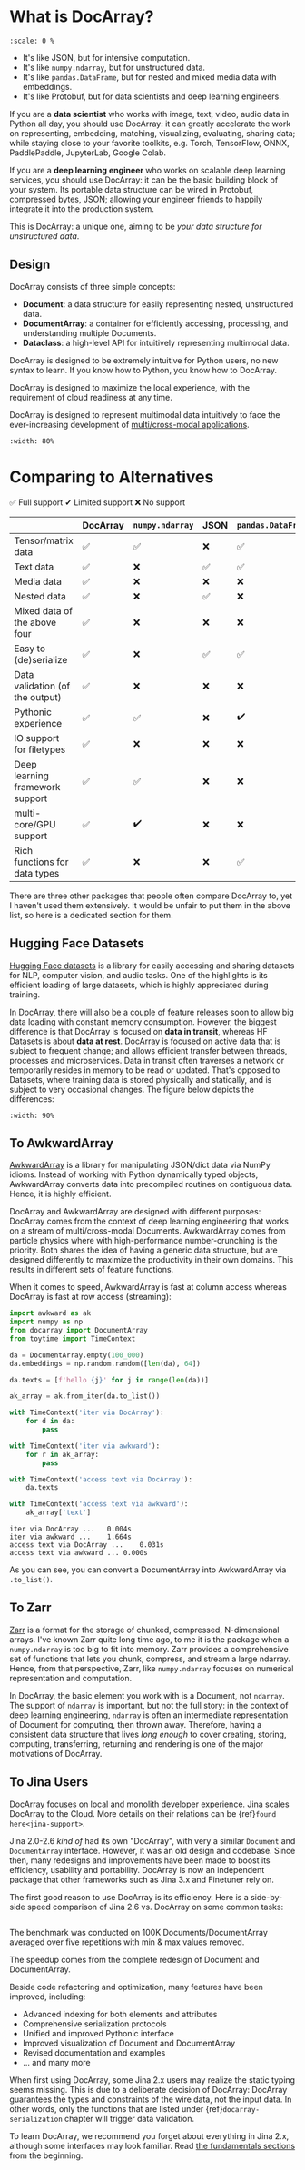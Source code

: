 # What is DocArray?

```{figure} docarray-vs-banner.gif
:scale: 0 %
```

- It's like JSON, but for intensive computation.
- It's like `numpy.ndarray`, but for unstructured data. 
- It's like `pandas.DataFrame`, but for nested and mixed media data with embeddings.
- It's like Protobuf, but for data scientists and deep learning engineers. 

If you are a **data scientist** who works with image, text, video, audio data in Python all day, you should use DocArray: it can greatly accelerate the work on representing, embedding, matching, visualizing, evaluating, sharing data; while staying close to your favorite toolkits, e.g. Torch, TensorFlow, ONNX, PaddlePaddle, JupyterLab, Google Colab.

If you are a **deep learning engineer** who works on scalable deep learning services, you should use DocArray: it can be the basic building block of your system. Its portable data structure can be wired in Protobuf, compressed bytes, JSON; allowing your engineer friends to happily integrate it into the production system.

This is DocArray: a unique one, aiming to be *your data structure for unstructured data*.

## Design 

DocArray consists of three simple concepts:
- **Document**: a data structure for easily representing nested, unstructured data.
- **DocumentArray**: a container for efficiently accessing, processing, and understanding multiple Documents.
- **Dataclass**: a high-level API for intuitively representing multimodal data.

DocArray is designed to be extremely intuitive for Python users, no new syntax to learn. If you know how to Python, you know how to DocArray.

DocArray is designed to maximize the local experience, with the requirement of cloud readiness at any time.

DocArray is designed to represent multimodal data intuitively to face the ever-increasing development of [multi/cross-modal applications](https://docs.jina.ai/get-started/what-is-cross-modal-multi-modal/).

```{figure} dataclass-example.svg
:width: 80%
```


# Comparing to Alternatives

✅ Full support ✔ Limited support ❌ No support

|                                 | DocArray     | `numpy.ndarray` | JSON | `pandas.DataFrame` | Protobuf |
|---------------------------------|--------------|--- |------|--- | --- |
| Tensor/matrix data              | ✅|✅| ❌    |✅|✔️️|
| Text data                       |✅|❌| ✅    |✅|✅|
| Media data                      |✅|❌| ❌    |❌|❌|
| Nested data                     |✅|❌| ✅    |❌|✅|
| Mixed data of the above four    |✅|❌| ❌    |❌|❌|
| Easy to (de)serialize           |✅|❌| ✅    |✅|✅|
| Data validation (of the output) |✅|❌| ❌    |❌|✅|
| Pythonic experience             |✅|✅| ❌    |✔️️|❌|
| IO support for filetypes        |✅|❌| ❌    |❌|❌|
| Deep learning framework support |✅|✅| ❌    |❌|❌|
| multi-core/GPU support          |✅|✔️️| ❌    |❌|❌|
| Rich functions for data types   |✅|❌| ❌    |✅|❌|


There are three other packages that people often compare DocArray to, yet I haven't used them extensively. It would be unfair to put them in the above list, so here is a dedicated section for them. 

## Hugging Face Datasets

[Hugging Face datasets](https://huggingface.co/docs/datasets/) is a library for easily accessing and sharing datasets for NLP, computer vision, and audio tasks. One of the highlights is its efficient loading of large datasets, which is highly appreciated during training.

In DocArray, there will also be a couple of feature releases soon to allow big data loading with constant memory consumption. However, the biggest difference is that DocArray is focused on **data in transit**, whereas HF Datasets is about **data at rest**. DocArray is focused on active data that is subject to frequent change; and allows efficient transfer between threads, processes and microservices. Data in transit often traverses a network or temporarily resides in memory to be read or updated. That's opposed to Datasets, where training data is stored physically and statically, and is subject to very occasional changes. The figure below depicts the differences:

```{figure} compare-data-type.svg
:width: 90%
```


## To AwkwardArray

[AwkwardArray](https://awkward-array.org/quickstart.html) is a library for manipulating JSON/dict data via NumPy idioms. Instead of working with Python dynamically typed objects, AwkwardArray converts data into precompiled routines on contiguous data. Hence, it is highly efficient.

DocArray and AwkwardArray are designed with different purposes: DocArray comes from the context of deep learning engineering that works on a stream of multi/cross-modal Documents. AwkwardArray comes from particle physics where with high-performance number-crunching is the priority. Both shares the idea of having a generic data structure, but are designed differently to maximize the productivity in their own domains. This results in different sets of feature functions. 

When it comes to speed, AwkwardArray is fast at column access whereas DocArray is fast at row access (streaming):

```python
import awkward as ak
import numpy as np
from docarray import DocumentArray
from toytime import TimeContext

da = DocumentArray.empty(100_000)
da.embeddings = np.random.random([len(da), 64])

da.texts = [f'hello {j}' for j in range(len(da))]

ak_array = ak.from_iter(da.to_list())

with TimeContext('iter via DocArray'):
    for d in da:
        pass

with TimeContext('iter via awkward'):
    for r in ak_array:
        pass

with TimeContext('access text via DocArray'):
    da.texts

with TimeContext('access text via awkward'):
    ak_array['text']
```

```text
iter via DocArray ...	0.004s
iter via awkward ...	1.664s
access text via DocArray ...	0.031s
access text via awkward ...	0.000s
```

As you can see, you can convert a DocumentArray into AwkwardArray via `.to_list()`.

## To Zarr

[Zarr](https://zarr.readthedocs.io/en/stable/) is a format for the storage of chunked, compressed, N-dimensional arrays. I've known Zarr quite long time ago, to me it is the package when a `numpy.ndarray` is too big to fit into memory. Zarr provides a comprehensive set of functions that lets you chunk, compress, and stream a large ndarray. Hence, from that perspective, Zarr, like `numpy.ndarray` focuses on numerical representation and computation.

In DocArray, the basic element you work with is a Document, not `ndarray`. The support of `ndarray` is important, but not the full story: in the context of deep learning engineering, `ndarray` is often an intermediate representation of Document for computing, then thrown away. Therefore, having a consistent data structure that lives *long enough* to cover creating, storing, computing, transferring, returning and rendering is one of the major motivations of DocArray.

## To Jina Users

DocArray focuses on local and monolith developer experience. Jina scales DocArray to the Cloud. More details on their relations can be {ref}`found here<jina-support>`.

Jina 2.0-2.6 *kind of* had its own "DocArray", with very a similar `Document` and `DocumentArray` interface. However, it was an old design and codebase. Since then, many redesigns and improvements have been made to boost its efficiency, usability and portability. DocArray is now an independent package that other frameworks such as Jina 3.x and Finetuner rely on.

The first good reason to use DocArray is its efficiency. Here is a side-by-side speed comparison of Jina 2.6 vs. DocArray on some common tasks:

```{figure} speedup-vs2.svg
```

The benchmark was conducted on 100K Documents/DocumentArray averaged over five repetitions with min & max values removed.

The speedup comes from the complete redesign of Document and DocumentArray.

Beside code refactoring and optimization, many features have been improved, including:
- Advanced indexing for both elements and attributes
- Comprehensive serialization protocols
- Unified and improved Pythonic interface 
- Improved visualization of Document and DocumentArray
- Revised documentation and examples
- ... and many more

When first using DocArray, some Jina 2.x users may realize the static typing seems missing. This is due to a deliberate decision of DocArray: DocArray guarantees the types and constraints of the wire data, not the input data. In other words, only the functions that are listed under {ref}`docarray-serialization` chapter will trigger data validation. 

To learn DocArray, we recommend you forget about everything in Jina 2.x, although some interfaces may look familiar. Read [the fundamentals sections](../fundamentals/document/index.md) from the beginning.
